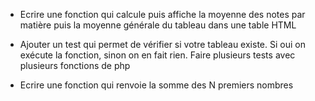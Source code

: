 - Ecrire une fonction qui calcule puis affiche la moyenne des notes par matière puis la moyenne générale du tableau dans une table HTML

- Ajouter un test qui permet de vérifier si votre tableau existe. Si oui on exécute la fonction, sinon on en fait rien. Faire plusieurs tests avec plusieurs fonctions de php

- Ecrire une fonction qui renvoie la somme des N premiers nombres
